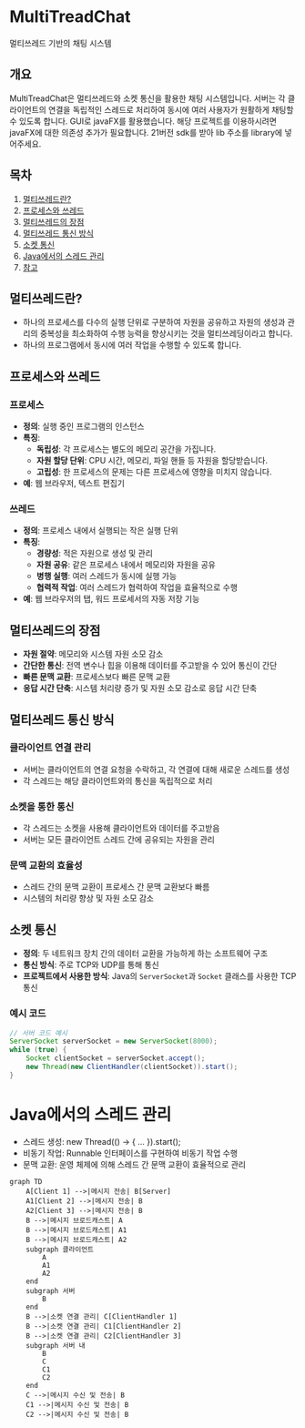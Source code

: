 # MultiTreadChat
멀티쓰레드 기반의 채팅 시스템

## 개요
MultiTreadChat은 멀티쓰레드와 소켓 통신을 활용한 채팅 시스템입니다. 서버는 각 클라이언트의 연결을 독립적인 스레드로 처리하여 동시에 여러 사용자가 원활하게 채팅할 수 있도록 합니다.
GUI로 javaFX를 활용했습니다. 해당 프로젝트를 이용하시려면 javaFX에 대한 의존성 추가가 필요합니다. 21버전 sdk를 받아 lib 주소를 library에 넣어주세요.

## 목차
1. [멀티쓰레드란?](#멀티쓰레드란)
2. [프로세스와 쓰레드](#프로세스와-쓰레드)
3. [멀티쓰레드의 장점](#멀티쓰레드의-장점)
4. [멀티쓰레드 통신 방식](#멀티쓰레드-통신-방식)
5. [소켓 통신](#소켓-통신)
6. [Java에서의 스레드 관리](#Java에서의-스레드-관리)
7. [참고](#참고)

## 멀티쓰레드란?
- 하나의 프로세스를 다수의 실행 단위로 구분하여 자원을 공유하고 자원의 생성과 관리의 중복성을 최소화하여 수행 능력을 향상시키는 것을 멀티쓰레딩이라고 합니다.
- 하나의 프로그램에서 동시에 여러 작업을 수행할 수 있도록 합니다.

## 프로세스와 쓰레드
### 프로세스
- **정의**: 실행 중인 프로그램의 인스턴스
- **특징**:
  - **독립성**: 각 프로세스는 별도의 메모리 공간을 가집니다.
  - **자원 할당 단위**: CPU 시간, 메모리, 파일 핸들 등 자원을 할당받습니다.
  - **고립성**: 한 프로세스의 문제는 다른 프로세스에 영향을 미치지 않습니다.
- **예**: 웹 브라우저, 텍스트 편집기

### 쓰레드
- **정의**: 프로세스 내에서 실행되는 작은 실행 단위
- **특징**:
  - **경량성**: 적은 자원으로 생성 및 관리
  - **자원 공유**: 같은 프로세스 내에서 메모리와 자원을 공유
  - **병행 실행**: 여러 스레드가 동시에 실행 가능
  - **협력적 작업**: 여러 스레드가 협력하여 작업을 효율적으로 수행
- **예**: 웹 브라우저의 탭, 워드 프로세서의 자동 저장 기능

## 멀티쓰레드의 장점
- **자원 절약**: 메모리와 시스템 자원 소모 감소
- **간단한 통신**: 전역 변수나 힙을 이용해 데이터를 주고받을 수 있어 통신이 간단
- **빠른 문맥 교환**: 프로세스보다 빠른 문맥 교환
- **응답 시간 단축**: 시스템 처리량 증가 및 자원 소모 감소로 응답 시간 단축

## 멀티쓰레드 통신 방식
### 클라이언트 연결 관리
- 서버는 클라이언트의 연결 요청을 수락하고, 각 연결에 대해 새로운 스레드를 생성
- 각 스레드는 해당 클라이언트와의 통신을 독립적으로 처리

### 소켓을 통한 통신
- 각 스레드는 소켓을 사용해 클라이언트와 데이터를 주고받음
- 서버는 모든 클라이언트 스레드 간에 공유되는 자원을 관리

### 문맥 교환의 효율성
- 스레드 간의 문맥 교환이 프로세스 간 문맥 교환보다 빠름
- 시스템의 처리량 향상 및 자원 소모 감소

## 소켓 통신
- **정의**: 두 네트워크 장치 간의 데이터 교환을 가능하게 하는 소프트웨어 구조
- **통신 방식**: 주로 TCP와 UDP를 통해 통신
- **프로젝트에서 사용한 방식**: Java의 `ServerSocket`과 `Socket` 클래스를 사용한 TCP 통신

### 예시 코드
```java
// 서버 코드 예시
ServerSocket serverSocket = new ServerSocket(8000);
while (true) {
    Socket clientSocket = serverSocket.accept();
    new Thread(new ClientHandler(clientSocket)).start();
}
```

# Java에서의 스레드 관리
- 스레드 생성: new Thread(() -> { ... }).start();
- 비동기 작업: Runnable 인터페이스를 구현하여 비동기 작업 수행
- 문맥 교환: 운영 체제에 의해 스레드 간 문맥 교환이 효율적으로 관리


```mermaid
graph TD
    A[Client 1] -->|메시지 전송| B[Server]
    A1[Client 2] -->|메시지 전송| B
    A2[Client 3] -->|메시지 전송| B
    B -->|메시지 브로드캐스트| A
    B -->|메시지 브로드캐스트| A1
    B -->|메시지 브로드캐스트| A2
    subgraph 클라이언트
        A
        A1
        A2
    end
    subgraph 서버
        B
    end
    B -->|소켓 연결 관리| C[ClientHandler 1]
    B -->|소켓 연결 관리| C1[ClientHandler 2]
    B -->|소켓 연결 관리| C2[ClientHandler 3]
    subgraph 서버 내
        B
        C
        C1
        C2
    end
    C -->|메시지 수신 및 전송| B
    C1 -->|메시지 수신 및 전송| B
    C2 -->|메시지 수신 및 전송| B

```
